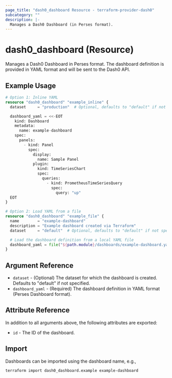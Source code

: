 ```yaml
---
page_title: "dash0_dashboard Resource - terraform-provider-dash0"
subcategory: ""
description: |-
  Manages a Dash0 Dashboard (in Perses format).
---
```


# dash0_dashboard (Resource)

Manages a Dash0 Dashboard in Perses format. The dashboard definition is provided in YAML format and will be sent to the Dash0 API.

## Example Usage

```terraform
# Option 1: Inline YAML
resource "dash0_dashboard" "example_inline" {
  dataset     = "production"  # Optional, defaults to "default" if not specified

  dashboard_yaml = <<-EOT
    kind: Dashboard
    metadata:
      name: example-dashboard
    spec:
      panels:
        - kind: Panel
          spec:
            display:
              name: Sample Panel
            plugin:
              kind: TimeSeriesChart
              spec:
                queries:
                  - kind: PrometheusTimeSeriesQuery
                    spec:
                      query: "up"
  EOT
}

# Option 2: Load YAML from a file
resource "dash0_dashboard" "example_file" {
  name        = "example-dashboard"
  description = "Example dashboard created via Terraform"
  dataset     = "default"  # Optional, defaults to "default" if not specified

  # Load the dashboard definition from a local YAML file
  dashboard_yaml = file("${path.module}/dashboards/example-dashboard.yaml")
}
```

## Argument Reference

* `dataset` - (Optional) The dataset for which the dashboard is created. Defaults to "default" if not specified.
* `dashboard_yaml` - (Required) The dashboard definition in YAML format (Perses Dashboard format).

## Attribute Reference

In addition to all arguments above, the following attributes are exported:

* `id` - The ID of the dashboard.

## Import

Dashboards can be imported using the dashboard name, e.g.,

```shell
terraform import dash0_dashboard.example example-dashboard
```
